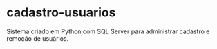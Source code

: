 # cadastro-usuarios
Sistema criado em Python com SQL Server para administrar cadastro e remoção de usuários.
